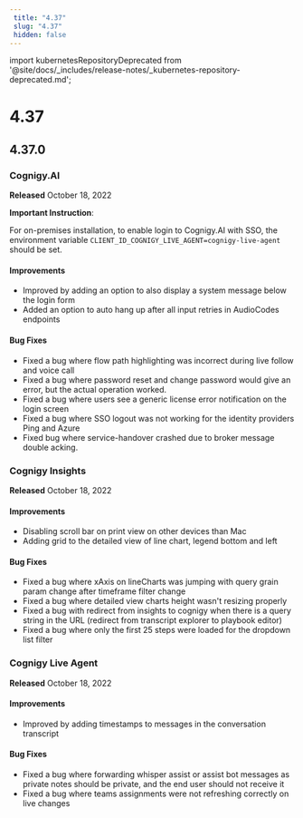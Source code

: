 ```yaml
---
 title: "4.37" 
 slug: "4.37" 
 hidden: false 
---
```


import kubernetesRepositoryDeprecated from '@site/docs/_includes/release-notes/_kubernetes-repository-deprecated.md';


# 4.37

<kubernetesRepositoryDeprecated />

## 4.37.0

### Cognigy.AI

**Released** October 18, 2022

**Important Instruction**:

For on-premises installation, to enable login to Cognigy.AI with SSO, the environment variable `CLIENT_ID_COGNIGY_LIVE_AGENT=cognigy-live-agent` should be set.

#### Improvements

- Improved by adding an option to also display a system message below the login form
- Added an option to auto hang up after all input retries in AudioCodes endpoints

#### Bug Fixes

- Fixed a bug where flow path highlighting was incorrect during live follow and voice call
- Fixed a bug where password reset and change password would give an error, but the actual operation worked.
- Fixed a bug where users see a generic license error notification on the login screen
- Fixed a bug where SSO logout was not working for the identity providers Ping and Azure
- Fixed bug where service-handover crashed due to broker message double acking.

### Cognigy Insights

**Released** October 18, 2022

#### Improvements

- Disabling scroll bar on print view on other devices than Mac
- Adding grid to the detailed view of line chart, legend bottom and left

#### Bug Fixes

- Fixed a bug where xAxis on lineCharts was jumping with query grain param change after timeframe filter change
- Fixed a bug where detailed view charts height wasn't resizing properly
- Fixed a bug with redirect from insights to cognigy when there is a query string in the URL (redirect from transcript explorer to playbook editor)
- Fixed a bug where only the first 25 steps were loaded for the dropdown list filter

### Cognigy Live Agent

**Released** October 18, 2022

#### Improvements

- Improved by adding timestamps to messages in the conversation transcript

#### Bug Fixes

- Fixed a bug where forwarding whisper assist or assist bot messages as private notes should be private, and the end user should not receive it
- Fixed a bug where teams assignments were not refreshing correctly on live changes
